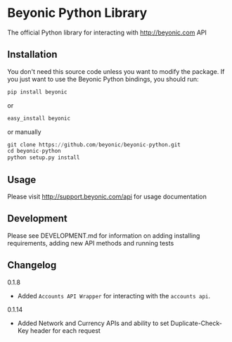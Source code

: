 # Beyonic Python Library

The official Python library for interacting with http://beyonic.com API

## Installation

You don't need this source code unless you want to modify the package. If you just want to use the Beyonic Python bindings, you should run:

```python
pip install beyonic
```

or

```python
easy_install beyonic
```

or manually

```python
git clone https://github.com/beyonic/beyonic-python.git
cd beyonic-python
python setup.py install
```

## Usage

Please visit http://support.beyonic.com/api for usage documentation

## Development

Please see DEVELOPMENT.md for information on adding installing requirements, adding new API methods and running tests

## Changelog

0.1.8
- Added `Accounts API Wrapper` for interacting with the `accounts api`.

0.1.14
- Added Network and Currency APIs and ability to set Duplicate-Check-Key header for each request
